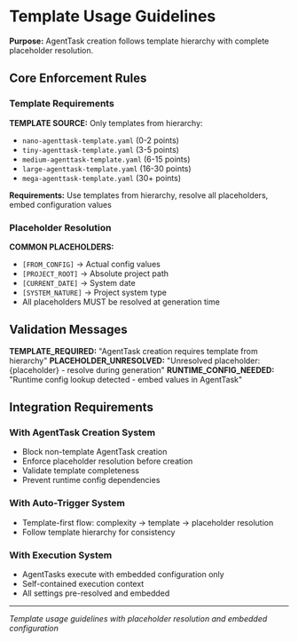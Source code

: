 # Template Usage Guidelines

**Purpose:** AgentTask creation follows template hierarchy with complete placeholder resolution.

## Core Enforcement Rules

### Template Requirements
**TEMPLATE SOURCE:** Only templates from hierarchy:
- `nano-agenttask-template.yaml` (0-2 points)
- `tiny-agenttask-template.yaml` (3-5 points) 
- `medium-agenttask-template.yaml` (6-15 points)
- `large-agenttask-template.yaml` (16-30 points)
- `mega-agenttask-template.yaml` (30+ points)

**Requirements:** Use templates from hierarchy, resolve all placeholders, embed configuration values

### Placeholder Resolution
**COMMON PLACEHOLDERS:**
- `[FROM_CONFIG]` → Actual config values
- `[PROJECT_ROOT]` → Absolute project path
- `[CURRENT_DATE]` → System date
- `[SYSTEM_NATURE]` → Project system type
- All placeholders MUST be resolved at generation time

## Validation Messages

**TEMPLATE_REQUIRED:** "AgentTask creation requires template from hierarchy"
**PLACEHOLDER_UNRESOLVED:** "Unresolved placeholder: {placeholder} - resolve during generation"
**RUNTIME_CONFIG_NEEDED:** "Runtime config lookup detected - embed values in AgentTask"

## Integration Requirements

### With AgentTask Creation System
- Block non-template AgentTask creation
- Enforce placeholder resolution before creation
- Validate template completeness
- Prevent runtime config dependencies

### With Auto-Trigger System
- Template-first flow: complexity → template → placeholder resolution
- Follow template hierarchy for consistency

### With Execution System
- AgentTasks execute with embedded configuration only
- Self-contained execution context
- All settings pre-resolved and embedded

---
*Template usage guidelines with placeholder resolution and embedded configuration*